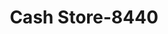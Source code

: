 ---
f_zip-code: 30540
f_state-code: GA
title: Cash Store-8440
f_phone: 706-635-3979
f_city-only: Ellijay
f_address: 1040 South Main Street Ellijay
f_location-unique-id: '8440'
slug: cash-store-8440
updated-on: '2024-05-30T13:46:58.046Z'
created-on: '2024-05-30T13:36:59.803Z'
published-on: '2024-05-30T13:54:32.469Z'
f_city-state: cms/city/ellijay-ga.md
f_company: cms/company/cash-store.md
f_state: cms/state/georgia.md
layout: '[payday-loan].html'
tags: payday-loan
---